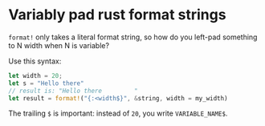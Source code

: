 # Variably pad rust format strings

`format!` only takes a literal format string, so how do you left-pad something
to N width when N is variable?

Use this syntax:

```rust
let width = 20;
let s = "Hello there"
// result is: "Hello there         "
let result = format!("{:<width$}", &string, width = my_width)
```

The trailing `$` is important: instead of `20`, you write `VARIABLE_NAME$`.
